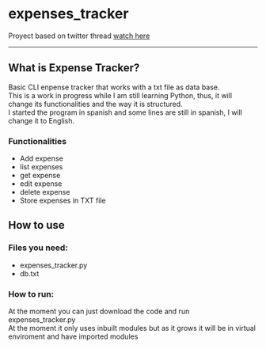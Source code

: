 # expenses_tracker
Proyect based on twitter thread [watch here](https://twitter.com/jangiacomelli/status/1331170945738760192)
___
## What is Expense Tracker?
Basic CLI enpense tracker that works with a txt file as data base.  
This is a work in progress while I am still learning Python, thus, it will change its functionalities and the way it is structured.  
I started the program in spanish and some lines are still in spanish, I will change it to English.  

### Functionalities
- Add expense
- list expenses
- get expense 
- edit expense
- delete expense
- Store expenses in TXT file

## How to use    


### Files you need:
- expenses_tracker.py
- db.txt

### How to run:
At the moment you can just download the code and run expenses_tracker.py  
At the moment it only uses inbuilt modules but  as it grows it will be in virtual enviroment and have imported modules
